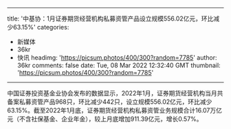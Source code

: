 
---
title: '中基协：1月证券期货经营机构私募资管产品设立规模556.02亿元，环比减少63.15%'
categories: 
 - 新媒体
 - 36kr
 - 快讯
headimg: 'https://picsum.photos/400/300?random=7785'
author: 36kr
comments: false
date: Tue, 08 Mar 2022 12:32:40 GMT
thumbnail: 'https://picsum.photos/400/300?random=7785'
---

<div>   
中国证券投资基金业协会发布的数据显示，2022年1月，证券期货经营机构当月共备案私募资管产品968只，环比减少442只，设立规模556.02亿元，环比减少63.15%。截至2022年1月底，证券期货经营机构私募资管业务规模合计16.07万亿元（不含社保基金、企业年金），较上月底增加911.39亿元，增长0.57%。  
</div>
            
